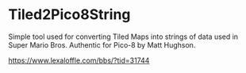 # Tiled2Pico8String
Simple tool used for converting Tiled Maps into strings of data used in Super Mario Bros. Authentic for Pico-8 by Matt Hughson.

https://www.lexaloffle.com/bbs/?tid=31744
